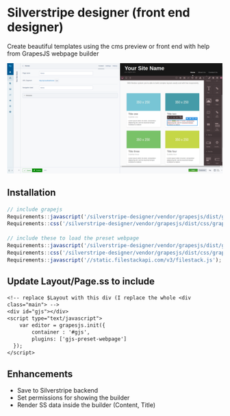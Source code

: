 # Silverstripe designer (front end designer)

Create beautiful templates using the cms preview or front end with help from GrapesJS webpage builder

![silverstripe-designer](screen.png?raw=true "silverstripe designer")

## Installation

```js
// include grapejs
Requirements::javascript('/silverstripe-designer/vendor/grapesjs/dist/grapes.min.js');
Requirements::css('/silverstripe-designer/vendor/grapesjs/dist/css/grapes.min.css');

// include these to load the preset webpage
Requirements::javascript('/silverstripe-designer/vendor/grapesjs/dist/grapesjs-preset-webpage.min.js');
Requirements::css('/silverstripe-designer/vendor/grapesjs/dist/css/grapesjs-preset-webpage.min.css');
Requirements::javascript('//static.filestackapi.com/v3/filestack.js');
```

## Update Layout/Page.ss to include

```HMTL
<!-- replace $Layout with this div (I replace the whole <div class="main"> -->
<div id="gjs"></div>
<script type="text/javascript">
    var editor = grapesjs.init({
        container : '#gjs',
        plugins: ['gjs-preset-webpage']
  });
</script>
```

## Enhancements

* Save to Silverstripe backend
* Set permissions for showing the builder
* Render SS data inside the builder (Content, Title)
